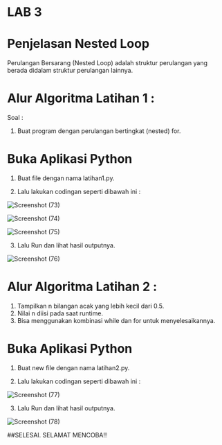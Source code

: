 # LAB 3

# Penjelasan Nested Loop

Perulangan Bersarang (Nested Loop) adalah struktur perulangan yang berada didalam struktur perulangan lainnya.

# Alur Algoritma Latihan 1 :

Soal : 

  1.  Buat program dengan perulangan bertingkat (nested) for.
  
# Buka Aplikasi Python

  1. Buat file dengan nama latihan1.py.
  
  2. Lalu lakukan codingan seperti dibawah ini :
  
 ![Screenshot (73)](https://user-images.githubusercontent.com/72993076/98449681-0b031980-2168-11eb-8a6f-d0a55d7a3c27.png)
 
![Screenshot (74)](https://user-images.githubusercontent.com/72993076/98449682-0dfe0a00-2168-11eb-9c05-ef4e1614acb0.png)

![Screenshot (75)](https://user-images.githubusercontent.com/72993076/98449683-135b5480-2168-11eb-960e-4592a693a63c.png)

  3. Lalu Run dan lihat hasil outputnya.
  
  ![Screenshot (76)](https://user-images.githubusercontent.com/72993076/98449688-16564500-2168-11eb-81a7-669a82c312bf.png)

  
 # Alur Algoritma Latihan 2 :
 
  1. Tampilkan n bilangan acak yang lebih kecil dari 0.5. 
  2. Nilai n diisi pada saat runtime.
  3. Bisa menggunakan kombinasi while dan for untuk menyelesaikannya.
  
  # Buka Aplikasi Python 
  
  1. Buat new file dengan nama latihan2.py.
  
  2. Lalu lakukan codingan seperti dibawah ini :
  
  ![Screenshot (77)](https://user-images.githubusercontent.com/72993076/98449766-1f93e180-2169-11eb-8d68-66fb37c069ff.png)
  
  3. Lalu Run dan lihat hasil outputnya.
  
  ![Screenshot (78)](https://user-images.githubusercontent.com/72993076/98449767-20c50e80-2169-11eb-883a-f230fd7e7be7.png)

  
  
##SELESAI. SELAMAT MENCOBA!!
